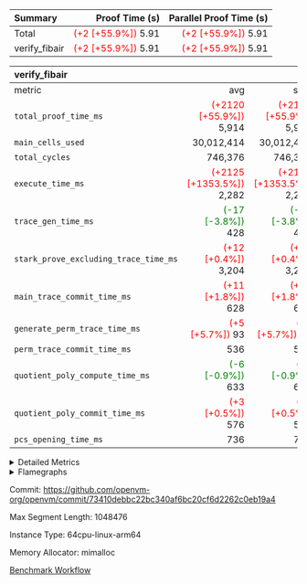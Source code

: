 | Summary | Proof Time (s) | Parallel Proof Time (s) |
|:---|---:|---:|
| Total | <span style='color: red'>(+2 [+55.9%])</span> 5.91 | <span style='color: red'>(+2 [+55.9%])</span> 5.91 |
| verify_fibair | <span style='color: red'>(+2 [+55.9%])</span> 5.91 | <span style='color: red'>(+2 [+55.9%])</span> 5.91 |


| verify_fibair |||||
|:---|---:|---:|---:|---:|
|metric|avg|sum|max|min|
| `total_proof_time_ms ` | <span style='color: red'>(+2120 [+55.9%])</span> 5,914 | <span style='color: red'>(+2120 [+55.9%])</span> 5,914 | <span style='color: red'>(+2120 [+55.9%])</span> 5,914 | <span style='color: red'>(+2120 [+55.9%])</span> 5,914 |
| `main_cells_used     ` |  30,012,414 |  30,012,414 |  30,012,414 |  30,012,414 |
| `total_cycles        ` |  746,376 |  746,376 |  746,376 |  746,376 |
| `execute_time_ms     ` | <span style='color: red'>(+2125 [+1353.5%])</span> 2,282 | <span style='color: red'>(+2125 [+1353.5%])</span> 2,282 | <span style='color: red'>(+2125 [+1353.5%])</span> 2,282 | <span style='color: red'>(+2125 [+1353.5%])</span> 2,282 |
| `trace_gen_time_ms   ` | <span style='color: green'>(-17 [-3.8%])</span> 428 | <span style='color: green'>(-17 [-3.8%])</span> 428 | <span style='color: green'>(-17 [-3.8%])</span> 428 | <span style='color: green'>(-17 [-3.8%])</span> 428 |
| `stark_prove_excluding_trace_time_ms` | <span style='color: red'>(+12 [+0.4%])</span> 3,204 | <span style='color: red'>(+12 [+0.4%])</span> 3,204 | <span style='color: red'>(+12 [+0.4%])</span> 3,204 | <span style='color: red'>(+12 [+0.4%])</span> 3,204 |
| `main_trace_commit_time_ms` | <span style='color: red'>(+11 [+1.8%])</span> 628 | <span style='color: red'>(+11 [+1.8%])</span> 628 | <span style='color: red'>(+11 [+1.8%])</span> 628 | <span style='color: red'>(+11 [+1.8%])</span> 628 |
| `generate_perm_trace_time_ms` | <span style='color: red'>(+5 [+5.7%])</span> 93 | <span style='color: red'>(+5 [+5.7%])</span> 93 | <span style='color: red'>(+5 [+5.7%])</span> 93 | <span style='color: red'>(+5 [+5.7%])</span> 93 |
| `perm_trace_commit_time_ms` |  536 |  536 |  536 |  536 |
| `quotient_poly_compute_time_ms` | <span style='color: green'>(-6 [-0.9%])</span> 633 | <span style='color: green'>(-6 [-0.9%])</span> 633 | <span style='color: green'>(-6 [-0.9%])</span> 633 | <span style='color: green'>(-6 [-0.9%])</span> 633 |
| `quotient_poly_commit_time_ms` | <span style='color: red'>(+3 [+0.5%])</span> 576 | <span style='color: red'>(+3 [+0.5%])</span> 576 | <span style='color: red'>(+3 [+0.5%])</span> 576 | <span style='color: red'>(+3 [+0.5%])</span> 576 |
| `pcs_opening_time_ms ` |  736 |  736 |  736 |  736 |



<details>
<summary>Detailed Metrics</summary>

|  | verify_program_compile_ms | total_cells | stark_prove_excluding_trace_time_ms | quotient_poly_compute_time_ms | quotient_poly_commit_time_ms | perm_trace_commit_time_ms | pcs_opening_time_ms | main_trace_commit_time_ms |
| --- | --- | --- | --- | --- | --- | --- | --- |
|  | 3 | 65,536 | 70 | 3 | 14 | 0 | 35 | 16 | 

| air_name | rows | quotient_deg | main_cols | interactions | constraints | cells |
| --- | --- | --- | --- | --- | --- | --- |
| AccessAdapterAir<2> |  | 4 |  | 5 | 12 |  | 
| AccessAdapterAir<4> |  | 4 |  | 5 | 12 |  | 
| AccessAdapterAir<8> |  | 4 |  | 5 | 12 |  | 
| FibonacciAir | 32,768 | 1 | 2 |  | 5 | 65,536 | 
| FriReducedOpeningAir |  | 4 |  | 35 | 59 |  | 
| NativePoseidon2Air<BabyBearParameters>, 1> |  | 4 |  | 31 | 302 |  | 
| PhantomAir |  | 4 |  | 3 | 4 |  | 
| ProgramAir |  | 1 |  | 1 | 4 |  | 
| VariableRangeCheckerAir |  | 1 |  | 1 | 4 |  | 
| VmAirWrapper<BranchNativeAdapterAir, BranchEqualCoreAir<1> |  | 2 |  | 11 | 23 |  | 
| VmAirWrapper<JalNativeAdapterAir, JalCoreAir> |  | 4 |  | 7 | 6 |  | 
| VmAirWrapper<NativeAdapterAir<2, 0>, PublicValuesCoreAir> |  | 4 |  | 11 | 22 |  | 
| VmAirWrapper<NativeAdapterAir<2, 1>, FieldArithmeticCoreAir> |  | 4 |  | 15 | 23 |  | 
| VmAirWrapper<NativeLoadStoreAdapterAir<1>, NativeLoadStoreCoreAir<1> |  | 4 |  | 19 | 31 |  | 
| VmAirWrapper<NativeVectorizedAdapterAir<4>, FieldExtensionCoreAir> |  | 4 |  | 15 | 23 |  | 
| VmConnectorAir |  | 4 |  | 3 | 8 |  | 
| VolatileBoundaryAir |  | 4 |  | 4 | 16 |  | 

| group | trace_gen_time_ms | total_proof_time_ms | total_cycles | total_cells | stark_prove_excluding_trace_time_ms | quotient_poly_compute_time_ms | quotient_poly_commit_time_ms | perm_trace_commit_time_ms | pcs_opening_time_ms | main_trace_commit_time_ms | main_cells_used | generate_perm_trace_time_ms | execute_time_ms |
| --- | --- | --- | --- | --- | --- | --- | --- | --- | --- | --- | --- | --- | --- |
| verify_fibair | 428 | 5,914 | 746,376 | 89,839,640 | 3,204 | 633 | 576 | 536 | 736 | 628 | 30,012,414 | 93 | 2,282 | 

| group | air_name | rows | prep_cols | perm_cols | main_cols | cells |
| --- | --- | --- | --- | --- | --- | --- |
| verify_fibair | AccessAdapterAir<2> | 131,072 |  | 16 | 11 | 3,538,944 | 
| verify_fibair | AccessAdapterAir<4> | 65,536 |  | 16 | 13 | 1,900,544 | 
| verify_fibair | AccessAdapterAir<8> | 32,768 |  | 16 | 17 | 1,081,344 | 
| verify_fibair | FriReducedOpeningAir | 512 |  | 76 | 64 | 71,680 | 
| verify_fibair | NativePoseidon2Air<BabyBearParameters>, 1> | 8,192 |  | 36 | 348 | 3,145,728 | 
| verify_fibair | PhantomAir | 16,384 |  | 8 | 6 | 229,376 | 
| verify_fibair | ProgramAir | 8,192 |  | 8 | 10 | 147,456 | 
| verify_fibair | VariableRangeCheckerAir | 262,144 | 2 | 8 | 1 | 2,359,296 | 
| verify_fibair | VmAirWrapper<BranchNativeAdapterAir, BranchEqualCoreAir<1> | 262,144 |  | 28 | 23 | 13,369,344 | 
| verify_fibair | VmAirWrapper<JalNativeAdapterAir, JalCoreAir> | 32,768 |  | 12 | 10 | 720,896 | 
| verify_fibair | VmAirWrapper<NativeAdapterAir<2, 1>, FieldArithmeticCoreAir> | 524,288 |  | 20 | 30 | 26,214,400 | 
| verify_fibair | VmAirWrapper<NativeLoadStoreAdapterAir<1>, NativeLoadStoreCoreAir<1> | 524,288 |  | 24 | 41 | 34,078,720 | 
| verify_fibair | VmAirWrapper<NativeVectorizedAdapterAir<4>, FieldExtensionCoreAir> | 8,192 |  | 20 | 40 | 491,520 | 
| verify_fibair | VmConnectorAir | 2 | 1 | 8 | 4 | 24 | 
| verify_fibair | VolatileBoundaryAir | 131,072 |  | 8 | 11 | 2,490,368 | 

| group | air_name | dsl_ir | opcode | cells_used |
| --- | --- | --- | --- | --- |
| verify_fibair | <BranchNativeAdapterAir,BranchEqualCoreAir<1>> | AssertEqE | BNE | 3,956 | 
| verify_fibair | <BranchNativeAdapterAir,BranchEqualCoreAir<1>> | AssertEqEI | BNE | 92 | 
| verify_fibair | <BranchNativeAdapterAir,BranchEqualCoreAir<1>> | AssertEqF | BNE | 163,024 | 
| verify_fibair | <BranchNativeAdapterAir,BranchEqualCoreAir<1>> | AssertEqV | BNE | 14,697 | 
| verify_fibair | <BranchNativeAdapterAir,BranchEqualCoreAir<1>> | AssertEqVI | BNE | 460 | 
| verify_fibair | <BranchNativeAdapterAir,BranchEqualCoreAir<1>> | For | BNE | 2,371,944 | 
| verify_fibair | <BranchNativeAdapterAir,BranchEqualCoreAir<1>> | IfEq | BNE | 19,021 | 
| verify_fibair | <BranchNativeAdapterAir,BranchEqualCoreAir<1>> | IfEqI | BNE | 356,339 | 
| verify_fibair | <BranchNativeAdapterAir,BranchEqualCoreAir<1>> | IfNe | BEQ | 165,899 | 
| verify_fibair | <BranchNativeAdapterAir,BranchEqualCoreAir<1>> | IfNeI | BEQ | 16,491 | 
| verify_fibair | <JalNativeAdapterAir,JalCoreAir> |  | JAL | 10 | 
| verify_fibair | <JalNativeAdapterAir,JalCoreAir> | For | JAL | 142,800 | 
| verify_fibair | <JalNativeAdapterAir,JalCoreAir> | IfEqI | JAL | 49,770 | 
| verify_fibair | <JalNativeAdapterAir,JalCoreAir> | IfNe | JAL | 20 | 
| verify_fibair | <NativeAdapterAir<2, 1>,FieldArithmeticCoreAir> | AddEI | ADD | 246,360 | 
| verify_fibair | <NativeAdapterAir<2, 1>,FieldArithmeticCoreAir> | AddF | ADD | 39,990 | 
| verify_fibair | <NativeAdapterAir<2, 1>,FieldArithmeticCoreAir> | AddFI | ADD | 50,160 | 
| verify_fibair | <NativeAdapterAir<2, 1>,FieldArithmeticCoreAir> | AddV | ADD | 195,150 | 
| verify_fibair | <NativeAdapterAir<2, 1>,FieldArithmeticCoreAir> | AddVI | ADD | 2,053,740 | 
| verify_fibair | <NativeAdapterAir<2, 1>,FieldArithmeticCoreAir> | Alloc | ADD | 735,960 | 
| verify_fibair | <NativeAdapterAir<2, 1>,FieldArithmeticCoreAir> | Alloc | MUL | 454,980 | 
| verify_fibair | <NativeAdapterAir<2, 1>,FieldArithmeticCoreAir> | DivFIN | DIV | 90 | 
| verify_fibair | <NativeAdapterAir<2, 1>,FieldArithmeticCoreAir> | For | ADD | 2,665,440 | 
| verify_fibair | <NativeAdapterAir<2, 1>,FieldArithmeticCoreAir> | LoadHeapPtr | ADD | 30 | 
| verify_fibair | <NativeAdapterAir<2, 1>,FieldArithmeticCoreAir> | MulEF | MUL | 75,840 | 
| verify_fibair | <NativeAdapterAir<2, 1>,FieldArithmeticCoreAir> | MulF | MUL | 128,310 | 
| verify_fibair | <NativeAdapterAir<2, 1>,FieldArithmeticCoreAir> | MulFI | MUL | 40,020 | 
| verify_fibair | <NativeAdapterAir<2, 1>,FieldArithmeticCoreAir> | MulVI | MUL | 234,480 | 
| verify_fibair | <NativeAdapterAir<2, 1>,FieldArithmeticCoreAir> | StoreHeapPtr | ADD | 30 | 
| verify_fibair | <NativeAdapterAir<2, 1>,FieldArithmeticCoreAir> | StoreHintWord | ADD | 1,838,250 | 
| verify_fibair | <NativeAdapterAir<2, 1>,FieldArithmeticCoreAir> | SubEF | SUB | 3,930 | 
| verify_fibair | <NativeAdapterAir<2, 1>,FieldArithmeticCoreAir> | SubEI | ADD | 240 | 
| verify_fibair | <NativeAdapterAir<2, 1>,FieldArithmeticCoreAir> | SubFI | SUB | 39,990 | 
| verify_fibair | <NativeAdapterAir<2, 1>,FieldArithmeticCoreAir> | SubV | SUB | 112,170 | 
| verify_fibair | <NativeAdapterAir<2, 1>,FieldArithmeticCoreAir> | SubVI | SUB | 22,350 | 
| verify_fibair | <NativeAdapterAir<2, 1>,FieldArithmeticCoreAir> | SubVIN | SUB | 18,900 | 
| verify_fibair | <NativeAdapterAir<2, 1>,FieldArithmeticCoreAir> | UnsafeCastVF | ADD | 30 | 
| verify_fibair | <NativeLoadStoreAdapterAir<1>,NativeLoadStoreCoreAir<1>> |  | STOREW | 41 | 
| verify_fibair | <NativeLoadStoreAdapterAir<1>,NativeLoadStoreCoreAir<1>> | AddEFFI | LOADW | 4,674 | 
| verify_fibair | <NativeLoadStoreAdapterAir<1>,NativeLoadStoreCoreAir<1>> | AddEFFI | STOREW | 14,022 | 
| verify_fibair | <NativeLoadStoreAdapterAir<1>,NativeLoadStoreCoreAir<1>> | Alloc | LOADW | 1,005,812 | 
| verify_fibair | <NativeLoadStoreAdapterAir<1>,NativeLoadStoreCoreAir<1>> | DivEIN | STOREW | 164 | 
| verify_fibair | <NativeLoadStoreAdapterAir<1>,NativeLoadStoreCoreAir<1>> | For | LOADW | 30,996 | 
| verify_fibair | <NativeLoadStoreAdapterAir<1>,NativeLoadStoreCoreAir<1>> | For | STOREW | 554,484 | 
| verify_fibair | <NativeLoadStoreAdapterAir<1>,NativeLoadStoreCoreAir<1>> | ImmE | STOREW | 34,768 | 
| verify_fibair | <NativeLoadStoreAdapterAir<1>,NativeLoadStoreCoreAir<1>> | ImmF | STOREW | 329,271 | 
| verify_fibair | <NativeLoadStoreAdapterAir<1>,NativeLoadStoreCoreAir<1>> | ImmV | STOREW | 403,686 | 
| verify_fibair | <NativeLoadStoreAdapterAir<1>,NativeLoadStoreCoreAir<1>> | LoadE | LOADW | 318,160 | 
| verify_fibair | <NativeLoadStoreAdapterAir<1>,NativeLoadStoreCoreAir<1>> | LoadE | LOADW2 | 565,472 | 
| verify_fibair | <NativeLoadStoreAdapterAir<1>,NativeLoadStoreCoreAir<1>> | LoadF | LOADW | 761,247 | 
| verify_fibair | <NativeLoadStoreAdapterAir<1>,NativeLoadStoreCoreAir<1>> | LoadF | LOADW2 | 42,148 | 
| verify_fibair | <NativeLoadStoreAdapterAir<1>,NativeLoadStoreCoreAir<1>> | LoadV | LOADW | 450,918 | 
| verify_fibair | <NativeLoadStoreAdapterAir<1>,NativeLoadStoreCoreAir<1>> | LoadV | LOADW2 | 1,112,863 | 
| verify_fibair | <NativeLoadStoreAdapterAir<1>,NativeLoadStoreCoreAir<1>> | MulEI | STOREW | 12,628 | 
| verify_fibair | <NativeLoadStoreAdapterAir<1>,NativeLoadStoreCoreAir<1>> | StoreE | STOREW | 855,260 | 
| verify_fibair | <NativeLoadStoreAdapterAir<1>,NativeLoadStoreCoreAir<1>> | StoreE | STOREW2 | 236,652 | 
| verify_fibair | <NativeLoadStoreAdapterAir<1>,NativeLoadStoreCoreAir<1>> | StoreF | STOREW | 265,188 | 
| verify_fibair | <NativeLoadStoreAdapterAir<1>,NativeLoadStoreCoreAir<1>> | StoreF | STOREW2 | 224,475 | 
| verify_fibair | <NativeLoadStoreAdapterAir<1>,NativeLoadStoreCoreAir<1>> | StoreHintWord | SHINTW | 2,950,934 | 
| verify_fibair | <NativeLoadStoreAdapterAir<1>,NativeLoadStoreCoreAir<1>> | StoreV | STOREW | 80,032 | 
| verify_fibair | <NativeLoadStoreAdapterAir<1>,NativeLoadStoreCoreAir<1>> | StoreV | STOREW2 | 758,951 | 
| verify_fibair | <NativeLoadStoreAdapterAir<1>,NativeLoadStoreCoreAir<1>> | SubEF | LOADW | 16,113 | 
| verify_fibair | <NativeVectorizedAdapterAir<4>,FieldExtensionCoreAir> | AddE | FE4ADD | 57,960 | 
| verify_fibair | <NativeVectorizedAdapterAir<4>,FieldExtensionCoreAir> | DivE | BBE4DIV | 30,320 | 
| verify_fibair | <NativeVectorizedAdapterAir<4>,FieldExtensionCoreAir> | DivEIN | BBE4DIV | 40 | 
| verify_fibair | <NativeVectorizedAdapterAir<4>,FieldExtensionCoreAir> | MulE | BBE4MUL | 108,680 | 
| verify_fibair | <NativeVectorizedAdapterAir<4>,FieldExtensionCoreAir> | MulEI | BBE4MUL | 3,080 | 
| verify_fibair | <NativeVectorizedAdapterAir<4>,FieldExtensionCoreAir> | SubE | FE4SUB | 75,680 | 
| verify_fibair | Arc<BabyBearParameters>, 1> | Poseidon2CompressBabyBear | COMP_POS2 | 2,470,104 | 
| verify_fibair | Arc<BabyBearParameters>, 1> | Poseidon2PermuteBabyBear | PERM_POS2 | 257,520 | 
| verify_fibair | FriReducedOpeningAir | FriReducedOpening | FRI_REDUCED_OPENING | 21,504 | 
| verify_fibair | PhantomAir | HintBitsF | PHANTOM | 258 | 
| verify_fibair | PhantomAir | HintInputVec | PHANTOM | 56,196 | 

| group | chip_name | rows_used |
| --- | --- | --- |
| verify_fibair | <BranchNativeAdapterAir,BranchEqualCoreAir<1>> | 135,301 | 
| verify_fibair | <JalNativeAdapterAir,JalCoreAir> | 19,260 | 
| verify_fibair | <NativeAdapterAir<2, 1>,FieldArithmeticCoreAir> | 298,548 | 
| verify_fibair | <NativeLoadStoreAdapterAir<1>,NativeLoadStoreCoreAir<1>> | 269,000 | 
| verify_fibair | <NativeVectorizedAdapterAir<4>,FieldExtensionCoreAir> | 6,894 | 
| verify_fibair | AccessAdapter<2> | 95,698 | 
| verify_fibair | AccessAdapter<4> | 47,850 | 
| verify_fibair | AccessAdapter<8> | 17,106 | 
| verify_fibair | Arc<BabyBearParameters>, 1> | 7,838 | 
| verify_fibair | Boundary | 128,046 | 
| verify_fibair | FriReducedOpeningAir | 336 | 
| verify_fibair | PhantomAir | 9,409 | 
| verify_fibair | ProgramChip | 4,921 | 
| verify_fibair | VariableRangeCheckerAir | 262,144 | 
| verify_fibair | VmConnectorAir | 2 | 

| group | dsl_ir | opcode | frequency |
| --- | --- | --- | --- |
| verify_fibair |  | JAL | 1 | 
| verify_fibair |  | STOREW | 2 | 
| verify_fibair | AddE | FE4ADD | 1,449 | 
| verify_fibair | AddEFFI | LOADW | 114 | 
| verify_fibair | AddEFFI | STOREW | 342 | 
| verify_fibair | AddEI | ADD | 8,212 | 
| verify_fibair | AddF | ADD | 1,333 | 
| verify_fibair | AddFI | ADD | 1,672 | 
| verify_fibair | AddV | ADD | 6,505 | 
| verify_fibair | AddVI | ADD | 68,458 | 
| verify_fibair | Alloc | ADD | 24,532 | 
| verify_fibair | Alloc | LOADW | 24,532 | 
| verify_fibair | Alloc | MUL | 15,166 | 
| verify_fibair | AssertEqE | BNE | 172 | 
| verify_fibair | AssertEqEI | BNE | 4 | 
| verify_fibair | AssertEqF | BNE | 7,088 | 
| verify_fibair | AssertEqV | BNE | 639 | 
| verify_fibair | AssertEqVI | BNE | 20 | 
| verify_fibair | DivE | BBE4DIV | 758 | 
| verify_fibair | DivEIN | BBE4DIV | 1 | 
| verify_fibair | DivEIN | STOREW | 4 | 
| verify_fibair | DivFIN | DIV | 3 | 
| verify_fibair | For | ADD | 88,848 | 
| verify_fibair | For | BNE | 103,128 | 
| verify_fibair | For | JAL | 14,280 | 
| verify_fibair | For | LOADW | 756 | 
| verify_fibair | For | STOREW | 13,524 | 
| verify_fibair | FriReducedOpening | FRI_REDUCED_OPENING | 126 | 
| verify_fibair | HintBitsF | PHANTOM | 43 | 
| verify_fibair | HintInputVec | PHANTOM | 9,366 | 
| verify_fibair | IfEq | BNE | 827 | 
| verify_fibair | IfEqI | BNE | 15,493 | 
| verify_fibair | IfEqI | JAL | 4,977 | 
| verify_fibair | IfNe | BEQ | 7,213 | 
| verify_fibair | IfNe | JAL | 2 | 
| verify_fibair | IfNeI | BEQ | 717 | 
| verify_fibair | ImmE | STOREW | 848 | 
| verify_fibair | ImmF | STOREW | 8,031 | 
| verify_fibair | ImmV | STOREW | 9,846 | 
| verify_fibair | LoadE | LOADW | 7,760 | 
| verify_fibair | LoadE | LOADW2 | 13,792 | 
| verify_fibair | LoadF | LOADW | 18,567 | 
| verify_fibair | LoadF | LOADW2 | 1,028 | 
| verify_fibair | LoadHeapPtr | ADD | 1 | 
| verify_fibair | LoadV | LOADW | 10,998 | 
| verify_fibair | LoadV | LOADW2 | 27,143 | 
| verify_fibair | MulE | BBE4MUL | 2,717 | 
| verify_fibair | MulEF | MUL | 2,528 | 
| verify_fibair | MulEI | BBE4MUL | 77 | 
| verify_fibair | MulEI | STOREW | 308 | 
| verify_fibair | MulF | MUL | 4,277 | 
| verify_fibair | MulFI | MUL | 1,334 | 
| verify_fibair | MulVI | MUL | 7,816 | 
| verify_fibair | Poseidon2CompressBabyBear | COMP_POS2 | 7,098 | 
| verify_fibair | Poseidon2PermuteBabyBear | PERM_POS2 | 740 | 
| verify_fibair | StoreE | STOREW | 20,860 | 
| verify_fibair | StoreE | STOREW2 | 5,772 | 
| verify_fibair | StoreF | STOREW | 6,468 | 
| verify_fibair | StoreF | STOREW2 | 5,475 | 
| verify_fibair | StoreHeapPtr | ADD | 1 | 
| verify_fibair | StoreHintWord | ADD | 61,275 | 
| verify_fibair | StoreHintWord | SHINTW | 71,974 | 
| verify_fibair | StoreV | STOREW | 1,952 | 
| verify_fibair | StoreV | STOREW2 | 18,511 | 
| verify_fibair | SubE | FE4SUB | 1,892 | 
| verify_fibair | SubEF | LOADW | 393 | 
| verify_fibair | SubEF | SUB | 131 | 
| verify_fibair | SubEI | ADD | 8 | 
| verify_fibair | SubFI | SUB | 1,333 | 
| verify_fibair | SubV | SUB | 3,739 | 
| verify_fibair | SubVI | SUB | 745 | 
| verify_fibair | SubVIN | SUB | 630 | 
| verify_fibair | UnsafeCastVF | ADD | 1 | 

</details>


<details>
<summary>Flamegraphs</summary>

[![](https://openvm-public-data-sandbox-us-east-1.s3.us-east-1.amazonaws.com/benchmark/github/flamegraphs/73410debbc22bc340af6bc20cf6d2262c0eb19a4/verify_fibair-73410debbc22bc340af6bc20cf6d2262c0eb19a4-verify_fibair.dsl_ir.opcode.air_name.cells_used.reverse.svg)](https://openvm-public-data-sandbox-us-east-1.s3.us-east-1.amazonaws.com/benchmark/github/flamegraphs/73410debbc22bc340af6bc20cf6d2262c0eb19a4/verify_fibair-73410debbc22bc340af6bc20cf6d2262c0eb19a4-verify_fibair.dsl_ir.opcode.air_name.cells_used.reverse.svg)
[![](https://openvm-public-data-sandbox-us-east-1.s3.us-east-1.amazonaws.com/benchmark/github/flamegraphs/73410debbc22bc340af6bc20cf6d2262c0eb19a4/verify_fibair-73410debbc22bc340af6bc20cf6d2262c0eb19a4-verify_fibair.dsl_ir.opcode.air_name.cells_used.svg)](https://openvm-public-data-sandbox-us-east-1.s3.us-east-1.amazonaws.com/benchmark/github/flamegraphs/73410debbc22bc340af6bc20cf6d2262c0eb19a4/verify_fibair-73410debbc22bc340af6bc20cf6d2262c0eb19a4-verify_fibair.dsl_ir.opcode.air_name.cells_used.svg)
[![](https://openvm-public-data-sandbox-us-east-1.s3.us-east-1.amazonaws.com/benchmark/github/flamegraphs/73410debbc22bc340af6bc20cf6d2262c0eb19a4/verify_fibair-73410debbc22bc340af6bc20cf6d2262c0eb19a4-verify_fibair.dsl_ir.opcode.frequency.reverse.svg)](https://openvm-public-data-sandbox-us-east-1.s3.us-east-1.amazonaws.com/benchmark/github/flamegraphs/73410debbc22bc340af6bc20cf6d2262c0eb19a4/verify_fibair-73410debbc22bc340af6bc20cf6d2262c0eb19a4-verify_fibair.dsl_ir.opcode.frequency.reverse.svg)
[![](https://openvm-public-data-sandbox-us-east-1.s3.us-east-1.amazonaws.com/benchmark/github/flamegraphs/73410debbc22bc340af6bc20cf6d2262c0eb19a4/verify_fibair-73410debbc22bc340af6bc20cf6d2262c0eb19a4-verify_fibair.dsl_ir.opcode.frequency.svg)](https://openvm-public-data-sandbox-us-east-1.s3.us-east-1.amazonaws.com/benchmark/github/flamegraphs/73410debbc22bc340af6bc20cf6d2262c0eb19a4/verify_fibair-73410debbc22bc340af6bc20cf6d2262c0eb19a4-verify_fibair.dsl_ir.opcode.frequency.svg)

</details>

Commit: https://github.com/openvm-org/openvm/commit/73410debbc22bc340af6bc20cf6d2262c0eb19a4

Max Segment Length: 1048476

Instance Type: 64cpu-linux-arm64

Memory Allocator: mimalloc

[Benchmark Workflow](https://github.com/openvm-org/openvm/actions/runs/12699465684)
